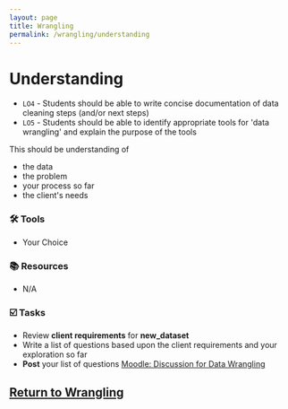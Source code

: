 ```yaml
---
layout: page
title: Wrangling
permalink: /wrangling/understanding
---
```


# Understanding
- `LO4` - Students should be able to write concise documentation of data cleaning steps (and/or next steps)
- `LO5` - Students should be able to identify appropriate tools for 'data wrangling' and explain the purpose of the tools
  
This should be understanding of
- the data
- the problem
- your process so far
- the client's needs 


### 🛠 Tools
- Your Choice

### 📚 Resources
- N/A

### ☑️ Tasks
- Review **client requirements** for **new_dataset**
- Write a list of questions based upon the client requirements and your exploration so far
- **Post** your list of questions [Moodle: Discussion for Data Wrangling](https://moodle.met.ubc.ca/mod/forum/view.php?id=1251)


## [Return to Wrangling](https://intro-to-data-and-viz.github.io/wrangling/)